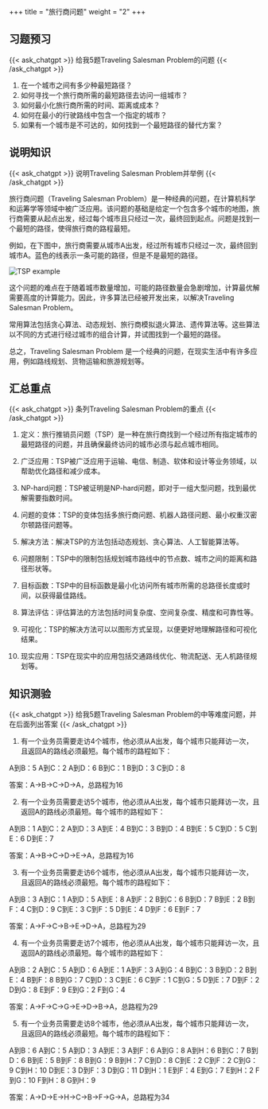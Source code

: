 +++
title = "旅行商问题"
weight = "2"
+++
## 习题预习
{{< ask_chatgpt >}}
给我5题Traveling Salesman Problem的问题
{{< /ask_chatgpt >}}

1. 在一个城市之间有多少种最短路径？
2. 如何寻找一个旅行商所需的最短路径去访问一组城市？
3. 如何最小化旅行商所需的时间、距离或成本？
4. 如何在最小的行驶路线中包含一个指定的城市？
5. 如果有一个城市是不可达的，如何找到一个最短路径的替代方案？   

## 说明知识
{{< ask_chatgpt >}}
说明Traveling Salesman Problem并举例
{{< /ask_chatgpt >}}



旅行商问题（Traveling Salesman Problem）是一种经典的问题，在计算机科学和运筹学等领域中被广泛应用。该问题的基础是给定一个包含多个城市的地图，旅行商需要从起点出发，经过每个城市且只经过一次，最终回到起点。问题是找到一个最短的路径，使得旅行商的路程最短。

例如，在下图中，旅行商需要从城市A出发，经过所有城市只经过一次，最终回到城市A。蓝色的线表示一条可能的路径，但是不是最短的路径。

![TSP example](https://cdn-images-1.medium.com/max/1600/0*Iq3vv5p5m5C6U63J.gif)

这个问题的难点在于随着城市数量增加，可能的路径数量会急剧增加，计算最优解需要高度的计算能力。因此，许多算法已经被开发出来，以解决Traveling Salesman Problem。

常用算法包括贪心算法、动态规划、旅行商模拟退火算法、遗传算法等。这些算法以不同的方式进行经过城市的组合计算，并试图找到一个最短的路径。

总之，Traveling Salesman Problem 是一个经典的问题，在现实生活中有许多应用，例如路线规划、货物运输和旅游规划等。   

## 汇总重点
{{< ask_chatgpt >}}
条列Traveling Salesman Problem的重点
{{< /ask_chatgpt >}}



1. 定义：旅行推销员问题（TSP）是一种在旅行商找到一个经过所有指定城市的最短路径的问题，并且确保最终访问的城市必须与起点城市相同。

2. 广泛应用：TSP被广泛应用于运输、电信、制造、软体和设计等业务领域，以帮助优化路径和减少成本。

3. NP-hard问题：TSP被证明是NP-hard问题，即对于一组大型问题，找到最优解需要指数时间。

4. 问题的变体：TSP的变体包括多旅行商问题、机器人路径问题、最小权重汉密尔顿路径问题等。

5. 解决方法：解决TSP的方法包括动态规划、贪心算法、人工智能算法等。

6. 问题限制：TSP中的限制包括规划城市路线中的节点数、城市之间的距离和路径形状等。

7. 目标函数：TSP中的目标函数是最小化访问所有城市所需的总路径长度或时间，以获得最佳路线。

8. 算法评估：评估算法的方法包括时间复杂度、空间复杂度、精度和可靠性等。

9. 可视化：TSP的解决方法可以以图形方式呈现，以便更好地理解路径和可视化结果。

10. 现实应用：TSP在现实中的应用包括交通路线优化、物流配送、无人机路径规划等。   

## 知识测验
{{< ask_chatgpt >}}
给我5题Traveling Salesman Problem的中等难度问题，并在后面列出答案
{{< /ask_chatgpt >}}



1. 有一个业务员需要走访4个城市，他必须从A出发，每个城市只能拜访一次，且返回A的路线必须最短。每个城市的路程如下：

A到B：5
A到C：2
A到D：6
B到C：1
B到D：3
C到D：8

答案：A->B->C->D->A，总路程为16

2. 有一个业务员需要走访5个城市，他必须从A出发，每个城市只能拜访一次，且返回A的路线必须最短。每个城市的路程如下：

A到B：1
A到C：2
A到D：3
A到E：4
B到C：3
B到D：4
B到E：5
C到D：5
C到E：6
D到E：7

答案：A->B->C->D->E->A，总路程为16

3. 有一个业务员需要走访6个城市，他必须从A出发，每个城市只能拜访一次，且返回A的路线必须最短。每个城市的路程如下：

A到B：3
A到C：1
A到D：5
A到E：8
A到F：2
B到C：6
B到D：7
B到E：2
B到F：4
C到D：9
C到E：3
C到F：5
D到E：4
D到F：6
E到F：7

答案：A->F->C->B->E->D->A，总路程为29

4. 有一个业务员需要走访7个城市，他必须从A出发，每个城市只能拜访一次，且返回A的路线必须最短。每个城市的路程如下：

A到B：2
A到C：5
A到D：6
A到E：1
A到F：3
A到G：4
B到C：3
B到D：2
B到E：4
B到F：8
B到G：7
C到D：3
C到E：6
C到F：1
C到G：5
D到E：7
D到F：2
D到G：8
E到F：9
E到G：2
F到G：4

答案：A->F->C->G->E->D->B->A，总路程为29

5. 有一个业务员需要走访8个城市，他必须从A出发，每个城市只能拜访一次，且返回A的路线必须最短。每个城市的路程如下：

A到B：6
A到C：5
A到D：3
A到E：3
A到F：6
A到G：8
A到H：6
B到C：7
B到D：6
B到E：5
B到F：8
B到G：9
B到H：7
C到D：8
C到E：2
C到F：2
C到G：9
C到H：10
D到E：3
D到F：3
D到G：11
D到H：1
E到F：4
E到G：7
E到H：2
F到G：10
F到H：8
G到H：9

答案：A->D->E->H->C->B->F->G->A，总路程为34   

